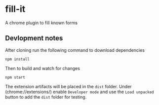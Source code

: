 # fill-it

A chrome plugin to fill known forms

## Devlopment notes

After cloning run the following command to download dependencies

```
npm install
```

Then to build and watch for changes

```
npm start
```

The extension artifacts will be placed in the `dist` folder. Under (chrome://extensions/) enable `Developer mode` and use the `Load unpacked` button to add the `dist` folder for testing.
